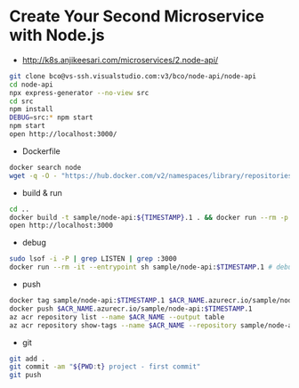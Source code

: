 # Create Your Second Microservice with Node.js

- http://k8s.anjikeesari.com/microservices/2.node-api/

```bash
git clone bco@vs-ssh.visualstudio.com:v3/bco/node-api/node-api
cd node-api
npx express-generator --no-view src
cd src
npm install
DEBUG=src:* npm start
npm start
open http://localhost:3000/
```

- Dockerfile

```bash
docker search node
wget -q -O - "https://hub.docker.com/v2/namespaces/library/repositories/node/tags?page_size=100" | grep -o '"name": *"[^"]*' | grep -o '[^"]*$' | grep alpine | grep 23
```

- build & run

```bash
cd ..
docker build -t sample/node-api:${TIMESTAMP}.1 . && docker run --rm -p 3000:3000 sample/node-api:$TIMESTAMP.1
open http://localhost:3000
```

- debug

```bash
sudo lsof -i -P | grep LISTEN | grep :3000
docker run --rm -it --entrypoint sh sample/node-api:$TIMESTAMP.1 # debug
```

- push

```bash
docker tag sample/node-api:$TIMESTAMP.1 $ACR_NAME.azurecr.io/sample/node-api:$TIMESTAMP.1
docker push $ACR_NAME.azurecr.io/sample/node-api:$TIMESTAMP.1
az acr repository list --name $ACR_NAME --output table
az acr repository show-tags --name $ACR_NAME --repository sample/node-api --output table
```

- git

```bash
git add .
git commit -am "${PWD:t} project - first commit"
git push
```

